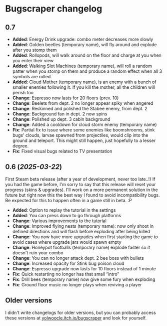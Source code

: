 # Bugscraper changelog
## 0.7
- **Added**: Energy Drink upgrade: combo meter decreases more slowly
- **Added**: Golden beetles (temporary name), will fly around and explode after you stomp them
- **Added**: Rollopods, will walk around on the floor and charge at you when you enter their view
- **Added**: Walking Slot Machines (temporary name), will roll a random patter when you stomp on them and produce a random effect when all 3 symbols are rolled
- **Added**: Cloud Mother (temporary name), is an enemy with a bunch of smaller enemies following it. If you kill the mother, all the children will perish too 
- **Change**: Espresso now lasts for 20 floors (prev. 10)
- **Change**: Beelets from dept. 2 no longer appear spiky when angered
- **Change**: Reskinned and polished the Stabee enemy, from dept. 2
- **Change**: Background fan in dept. 2 now spins 
- **Change**: Polished up dept. 3 cabin background
- **Change**: Added a cooldown for cloud storm enemy (temporary name)
- **Fix**: Partial fix to issue where some enemies like boomshrooms, stink bugs' clouds, larvae spawned from projectiles, would clip into the ground and teleport. This might still happen, just hopefully to a lesser degree.
- **Fix**: Fixed visual bugs related to TV presentation

## 0.6 (*2025-03-22*)

First Steam beta release (after a year of development, never too late..!) If you had the game before, I'm sorry to say that this release will reset your progress (skins & upgrades). I'll work on a more permanent solution in the future but right now this the best way I found to avoid incompatibility bugs. Be expected for this to happen often in a game still in beta. :P

- **Added**: Option to replay the tutorial in the settings 
- **Added**: You can press down to go through platforms
- **Change**: Various improvements to the tutorial
- **Change**: Improved flying nests (temporary name): now only shoot in defined directions and will flash before exploding after being killed
- **Change**: You now have more upgrades when first starting the game to avoid cases where upgrade jars would spawn empty 
- **Change**: Honeypot footballs (temporary name) explode faster so it doesn't ruin your combo
- **Change**: You can no longer attack dept. 2 bee boss with bullets
- **Change**: Increased opacity for Stink bug poison cloud
- **Change**: Espresso upgrade now lasts for 10 floors instead of 1 minute
- **Fix**: Quick restarting no longer has that small “intro”
- **Fix**: Drill bees (temporary name) now give some fury when exploding
- **Fix**: Ground floor music no longer plays when reviving a player 

## Older versions
I didn't write changelogs for older versions, but you can probably access these versions at [yolwoocle.itch.io/bugscraper](https://yolwoocle.itch.io/bugscraper) and look for yourself.